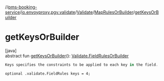 //[pms-booking-service](../../../../index.md)/[io.envoyproxy.pgv.validate](../../index.md)/[Validate](../index.md)/[MapRulesOrBuilder](index.md)/[getKeysOrBuilder](get-keys-or-builder.md)

# getKeysOrBuilder

[java]\
abstract fun [getKeysOrBuilder](get-keys-or-builder.md)(): [Validate.FieldRulesOrBuilder](../-field-rules-or-builder/index.md)

```kotlin
Keys specifies the constraints to be applied to each key in the field.

```
`optional .validate.FieldRules keys = 4;`